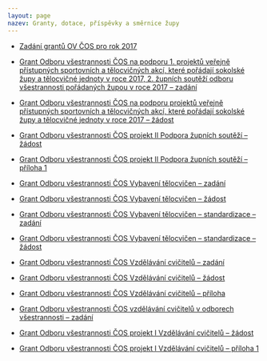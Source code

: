 ```yaml
---
layout: page
nazev: Granty, dotace, příspěvky a směrnice župy
---
```


* [Zadání grantů OV ČOS pro rok 2017](https://drive.google.com/open?id=0B0w6gDorCVUkaXdWQm50clNjOWtfZURtQlhnMzFaZlJLemRr)

  

* [Grant Odboru všestrannosti ČOS na podporu 1. projektů veřejně přístupných sportovních a tělocvičných akcí, které pořádají sokolské župy a tělocvičné jednoty v roce 2017, 2. župních soutěží odboru všestrannosti pořádaných župou v roce 2017 – zadání](https://drive.google.com/open?id=0B0w6gDorCVUkRVJJdTFXRnV1VHY0eDVuY2kwV1hYWDV1SlNB)
* [Grant Odboru všestrannosti ČOS na podporu projektů veřejně přístupných sportovních a tělocvičných akcí, které pořádají sokolské župy a tělocvičné jednoty v roce 2017 – žádost](https://drive.google.com/open?id=0B0w6gDorCVUkaE0ycC1fT0tiWFk1dmJLYkhOdFlBTTdsY3pJ)
* [Grant Odboru všestrannosti ČOS projekt II Podpora župních soutěží – žádost](https://drive.google.com/open?id=0B0w6gDorCVUkUEVLMUZ1cmVvMTFOazM5Y0lNZjREOFdXUzl3)
* [Grant Odboru všestrannosti ČOS projekt II Podpora župních soutěží – příloha 1](https://drive.google.com/open?id=0B0w6gDorCVUkZ0lRWUxVSk1OZGNZejNORFd3bU9ZVUE4NVAw)

  

* [Grant Odboru všestrannosti ČOS Vybavení tělocvičen – zadání](https://drive.google.com/open?id=0B0w6gDorCVUkSUh2M3JLNWxaOVBGTXUwQ0Z5YUJ5WXpTYThv)
* [Grant Odboru všestrannosti ČOS Vybavení tělocvičen – žádost](https://drive.google.com/open?id=0B0w6gDorCVUkS0llTVN0RTZLa3JfdS1heUg1UWU3WC1IYkN3)
* [Grant Odboru všestrannosti ČOS Vybavení tělocvičen – standardizace – zadání](https://drive.google.com/open?id=0B0w6gDorCVUkSTJWYzVXcG1VcUxucUVwN3VVMzBVeHh0bU5n)
* [Grant Odboru všestrannosti ČOS Vybavení tělocvičen – standardizace – žádost](https://drive.google.com/open?id=0B0w6gDorCVUkclZvSWdvT1NWWkljN0xZSEhzV1NMV2taaWlZ)

  


* [Grant Odboru všestrannosti ČOS Vzdělávání cvičitelů – zadání](https://drive.google.com/open?id=0B0w6gDorCVUkelJnVmFpODl3cmRnYlE0S2Q2WkxycnNQWmRJ)
* [Grant Odboru všestrannosti ČOS Vzdělávání cvičitelů – žádost](https://drive.google.com/open?id=0B0w6gDorCVUkZTM3bGlsRl8teW53aldpYnhlMGlTU1Zad0Zj)
* [Grant Odboru všestrannosti ČOS Vzdělávání cvičitelů – příloha](https://drive.google.com/open?id=0B0w6gDorCVUkY1pVOHByVnhlU1pSU3lfUmZxMUN2RWxGemtF)


  

* [Grant Odboru všestrannosti ČOS vzdělávání cvičitelů v odborech všestrannosti – zadání](https://drive.google.com/open?id=0B0w6gDorCVUkelJnVmFpODl3cmRnYlE0S2Q2WkxycnNQWmRJ)
* [Grant Odboru všestrannosti ČOS projekt I Vzdělávání cvičitelů – žádost](https://drive.google.com/open?id=0B0w6gDorCVUkS0llTVN0RTZLa3JfdS1heUg1UWU3WC1IYkN3)
* [Grant Odboru všestrannosti ČOS projekt I Vzdělávání cvičitelů – příloha 1](https://drive.google.com/open?id=0B0w6gDorCVUkY1pVOHByVnhlU1pSU3lfUmZxMUN2RWxGemtF)

<!--

# Granty Odboru všestrannosti ČOS

* Přidělené finanční prostředky musí být navýšeny minimálně o 30% z vlastních zdrojů.
* Žádost je podávána prostřednictvím župy
* Žádosti o grant vyhodnotí grantová komise OV ČOS, která navrhne výši finančních prostředků. Návrh projedná vedení náčelnictva ČOS.
* Na grant není právní nárok.
* Župa finanční prostředky přidělené v jednotlivých grantech přerozděluje tělocvičným jednotám dle vlastních kritérií.
* Vyúčtování podléhá režimu vyúčtování ostatních státních dotací. Pokyny
pro vyúčtování obdrží župa společně s formuláři pro vyúčtování ostatních
státních dotací.

## Akce

Grant je určen na úhradu vybraných nákladů projektů s účastí široké veřejnosti (např. Propagační akce se sportovním programem, Move Week) pořádaných v roce 2017, kdy hlavním pořadatelem je příslušná župa nebo tělocvičná jednota. Grant vychází z předběžných rozpočtů podaných župami.

Finanční prostředky grantu lze použít pouze na:

* pronájmy (sportoviště, prostranství, zábory)
* služby (pronájem pódia, ozvučení sportoviště včetně obsluhy, přeprava přepravní firmou)

Finanční prostředky grantu _nelze_ použít na:

* odměny a mzdy pořadatelů
* propagace, inzerce
* jízdné, stravování, ubytování pořadatelů a účastníků
* nákup cvičebních úborů
* nákup pohárů, medailí, diplomů, hudebních nosičů

Termín: 10. 2. 2017

* [Formulář „Žádost o grant odboru všestrannosti ČOS na podporu projektů eřejně přístupných sportovních a tělocvičných akcí, které pořádají sokolské župy a tělocvičné jednoty v roce 2017 (Projekt I.)“](https://drive.google.com/file/d/0B0QIXsJ5v2H9QTlQOTZqcTJrZG8/view)


## Vybavení tělocvičen

Grant je určen na vybavení tělocvičen tělocvičných jednot, kde působí oddíly sportovní všestrannosti.

Z grantu lze hradit nákup materiálu neinvestiční povahy (tj. do 40.000,-Kč včetně DPH), vždy s vazbou na činnost oddílů sportovní všestrannosti.

Lze hradit nákup: 

- náčiní a pomůcky pro aktivity oddílů sportovní všestrannosti
- nářadí, které neobsahuje Projekt II. Standardizace
- audio techniku

Nelze hradit nákup zvukových a obrazových nosičů.

Termín: 10. 2. 2017

Stáhnout formulář

## Standardizace

* Grant je určen na vybavení tělocvičen tělocvičných jednot, kde působí oddíly sportovní všestrannosti.
* Grant může být přidělen pouze na základě přihlášení župy (TJ. prostřednictvím župy) do Projektu II.

|                 Nářadí                 |    Cena    |
|----------------------------------------|------------|
| Ultralehká žíněnka A (200 x 100 x 6cm) | 2.311,-Kč  |
| Švédská bedna molitanová čtyřdílná     | 11.195,-Kč |
| Multifunkční set pro předškolní děti   | 13.750,-Kč |

Přidělené finanční prostředky musí být navýšený minimálně o 30% z vlastních zdrojů.

Časový postup:

1/ Do 15. února 2017 župa zašle žádost zařazení do Projektu II. tohoto grantu.

Župa podá žádost formou přiloženého formuláře, ve kterém se přihlásí do Projektu II. Standardizace. Řádně vyplněnou žádost zašle župa elektronicky naskenovaný originál na adresu: jkucera@sokol.eu

2/ Do 19. května 2017 OV ČOS zašle župám, které si podaly žádost, informaci o výši přidělených finančních prostředků pro Projekt II., specifikaci schváleného nářadí u kterého bude uvedena cena po uplatnění množstevní slevy, včetně adresy výrobce - dodavatele. Župa informace postoupí tělocvičným jednotám včetně přerozdělení finančních prostředků pro jednotlivé T.J.

3/ Tělocvičná jednota vyhotoví objednávku nářadí, která bude obsahovat min. navýšení přidělené částky o 30% z vlastních prostředků. Objednávku je třeba
formulovat:

Objednáváme _(vypište druh nářadí + počet kusů)_ vybavení určené pro
sportovní a pohybové aktivity žactva. Objednávku zašle na župu, která
tělocvičné jednotě vystaví fakturu.

4/ Do 15. června 2017 župa vyhotoví hromadnou objednávku nářadí, kterou
zašle dodavateli na adresu: JIPAST a.s., Vážní 400, 503 41 Hradec Králové

Kopii objednávky je nutné zaslat poštou na OV ČOS:

Odbor všestrannosti ČOS,  
k rukám J. Kučery,  
Tyršův dům, Újezd 450, 118 01 Praha 1

nebo elektronicky naskenovaný originál na adresu: jkucera@sokol.eu

5/ Předpokládá se, že do konce června 2017 budou župám poukázány finanční prostředky z grantu OV ČOS, včetně formuláře a pokynů pro vyúčtování. Finanční prostředky budou zaslány za předpokladu, že do tohoto termínu zašle MŠMT na ČOS zálohové platby z příslušného programu.

6/ Župa tyto finanční prostředky zašle tělocvičných jednotám.

7/ Do 30. září 2017 dodání objednaného zboží dodavatelem do jednoho místa určeného v objednávce župou a vystavení faktury župě. Tělocvičná jednota provede úhradu faktury vystavené župou. Župa uhradí fakturu hromadné objednávky od dodavatele.

Termín: 10. 2. 2017

Stáhnout formulář

-->